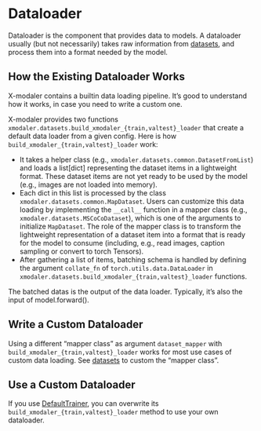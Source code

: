 # Dataloader

Dataloader is the component that provides data to models. A dataloader usually (but not necessarily) takes raw information from [datasets](custom_datasets.md), and process them into a format needed by the model.

## How the Existing Dataloader Works
X-modaler contains a builtin data loading pipeline. It’s good to understand how it works, in case you need to write a custom one.

X-modaler provides two functions `xmodaler.datasets.build_xmodaler_{train,valtest}_loader` that create a default data loader from a given config. Here is how `build_xmodaler_{train,valtest}_loader` work:

* It takes a helper class (e.g., `xmodaler.datasets.common.DatasetFromList`) and loads a list[dict] representing the dataset items in a lightweight format. These dataset items are not yet ready to be used by the model (e.g., images are not loaded into memory). 
* Each dict in this list is processed by the class `xmodaler.datasets.common.MapDataset`. Users can customize this data loading by implementing the `__call__` function in a mapper class (e.g., `xmodaler.datasets.MSCoCoDataset`), which is one of the arguments to initialize `MapDataset`. The role of the mapper class is to transform the lightweight representation of a dataset item into a format that is ready for the model to consume (including, e.g., read images, caption sampling or convert to torch Tensors).
* After gathering a list of items, batching schema is handled by defining the argument `collate_fn` of `torch.utils.data.DataLoader` in `xmodaler.datasets.build_xmodaler_{train,valtest}_loader` functions. 

The batched datas is the output of the data loader. Typically, it’s also the input of model.forward().

## Write a Custom Dataloader
Using a different “mapper class” as argument `dataset_mapper` with `build_xmodaler_{train,valtest}_loader` works for most use cases of custom data loading. See [datasets](custom_datasets.md) to custom the “mapper class”.

## Use a Custom Dataloader
If you use [DefaultTrainer](training.md), you can overwrite its `build_xmodaler_{train,valtest}_loader` method to use your own dataloader.

